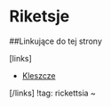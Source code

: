 # Riketsje





##Linkujące do tej strony

[links]

- [Kleszcze](../Stawonogi/Kleszcze.md)


[/links]
!tag: rickettsia
~

